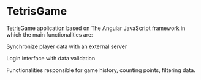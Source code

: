 # TetrisGame

TetrisGame application based on The Angular JavaScript framework in which the main functionalities are:

Synchronize player data with an external server

Login interface with data validation

Functionalities responsible for game history, counting points, filtering data.
